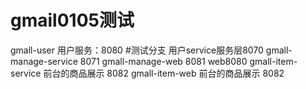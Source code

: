 # gmail0105测试
gmall-user 用户服务：8080
#测试分支
用户service服务层8070
gmall-manage-service 8071
gmall-manage-web 8081
web8080
gmall-item-service 前台的商品展示 8082
gmall-item-web 前台的商品展示 8082